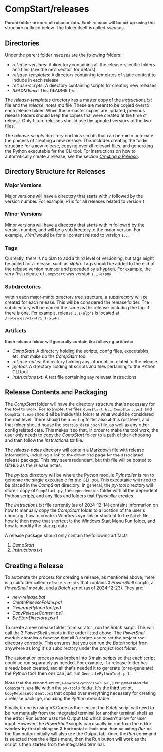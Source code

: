 # CompStart/releases

Parent folder to store all release data. Each release will be set up using the structure outlined below. The folder itself is called _releases_.

## Directories

Under the parent folder _releases_ are the following folders:

- _release-versions_: A directory containing all the release-specific folders and files (see the next section for details)
- _release-templates_: A directory containing templates of static content to include in each release
- _release-scripts_: A directory containing scripts for creating new releases
- _README.md_: This README file

The _release-templates_ directory has a master copy of the _instructions.txt_ file and the _release_notes.md_ file. These are meant to be copied over to each release folder. When these master copies are updated, previous release folders should keep the copies that were created at the time of release. Only future releases should use the updated versions of the two files.

The _release-scripts_ directory contains scripts that can be run to automate the process of creating a new release. This includes creating the folder structure for a new release, copying over all relevant files, and generating the Python executable for the CLI tool. For instructions on how to automatically create a release, see the section [_Creating a Release_](#create-release).

## Directory Structure for Releases

### Major Versions

Major versions will have a directory that starts with _v_ followed by the version number. For example, _v1_ is for all releases related to version `1`.

### Minor Versions

Minor versions will have a directory that starts with _m_ followed by the version number, and will be a subdirectory to the major version. For example, _v1/m1_ would be for all content related to version `1.1`.

### Tags

Currently, there is no plan to add a third level of versioning, but tags might be added for a release, such as _alpha_. Tags should be added to the end of the release version number and preceded by a hyphen. For example, the very first release of `CompStart` was version `1.1-alpha`.

### Subdirectories

 Within each major-minor directory tree structure, a subdirectory will be created for each release. This will be considered the release folder. The subdirectory will be named the same as the release, including the tag, if there is one. For example, release `1.1-alpha` is located at `/releases/v1/m1/1.1-alpha`.

### Artifacts

Each release folder will generally contain the following artifacts:

- _CompStart_: A directory holding the scripts, config files, executables, etc. that make up the _CompStart_ tool
- _release-notes_: A directory holding any information related to the release
- _py-tool_: A directory holding all scripts and files pertaining to the Python CLI tool
- _instructions.txt_: A text file containing any relevant instructions

## Release Contents and Packaging
The _CompStart_ folder will have the directory structure that's necessary for the tool to work. For example, the files `CompStart.bat`, `CompStart.ps1`, and `CompStart.exe` should all be inside this folder at what would be considered the root level. There should be a `config` folder also at this root level, and that folder should house the `startup_data.json` file, as well as any other config related data. This makes it so that, in order to make the tool work, the user only needs to copy the _CompStart_ folder to a path of their choosing and then follow the _instructions.txt_ file.

The _release-notes_ directory will contain a Markdown file with release information, including a link to the download page for the associated release package. This may seem redundant, but this file will be posted to GitHub as the release notes.

The _py-tool_ directory will be where the Python module _PyInstaller_ is run to generate the single executable for the CLI tool. This executable will need to be placed in the _CompStart_ directory. In general, the _py-tool_ directory will store a copy of `CompStart.py`, the `dependencies` folder with all the dependent Python scripts, and any files and folders that _PyInstaller_ creates.

The _instructions.txt_ file currently (as of 2024-12-14) contains information on how to manually copy the _CompStart_ folder to a location of the user's choosing, how to create a Windows symlink or shortcut to the `Batch` file, how to then move that shortcut to the Windows Start Menu Run folder, and how to modify the startup data.

A release package should only contain the following artifacts: 

1. _CompStart_
2. _instructions.txt_

## <a name="create-release"></a>Creating a Release
To automate the process for creating a release, as mentioned above, there is a subfolder called `release-scripts` that contains 3 _PowerShell_ scripts, a _PowerShell_ module, and a _Batch_ script (as of 2024-12-23). They are:

- _new-release.bat_
- _CreateReleaseFolder.ps1_
- _GeneratePythonTool.ps1_
- _CopyReleaseContent.ps1_
- _SetStartDirectory.psm1_

To create a new release folder from scratch, run the _Batch_ script. This will call the 3 _PowerShell_ scripts in the order listed above. The _PowerShell_ module contains a function that all 3 scripts use to set the project root directory correctly. This ensures that you can run the _Batch_ script from anywhere as long it's a subdirectory under the project root folder.

The automation process was broken into 3 main scripts so that each script could be run separately as needed. For example, if a release folder has already been created, and all that's needed it to generate (or re-generate) the _Python_ tool, then one can just run `GeneratePythonTool.ps1`.

Note that the second script, `GeneratePythonTool.ps1`, just generates the `CompStart.exe` file within the `py-tools` folder. It's the third script, `CopyReleaseContent.ps1` that copies over everything necessary for creating a release package, including the _Python_ executable.

Finally, if one is using VS Code as their editor, the _Batch_ script will need to be run manually from the integrated terminal (or another terminal shell) as the editor Run button uses the Output tab which doesn't allow for user input. However, the _PowerShell_ scripts can usually be run from the editor window by first clicking on 3 horizontal ellipsis and then selecting _Run_ as the Run button initially will also use the Output tab. Once the _Run_ command is selected from the ellipsis menu, then the Run button will work as the script is then started from the integrated terminal.